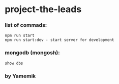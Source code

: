 # project-the-leads




### list of commads:
    npm run start
    npm run start:dev - start server for development

### mongodb (mongosh):
    show dbs

### by Yamemik